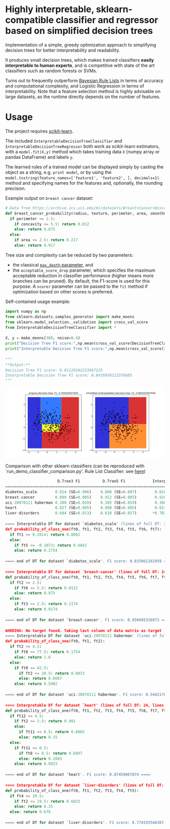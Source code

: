 Highly interpretable, sklearn-compatible classifier and regressor based on simplified decision trees
===============

Implementation of a simple, greedy optimization approach to simplifying decision trees for better interpretability and readability. 

It produces small decision trees, which makes trained classifiers **easily interpretable to human experts**, and is competitive with state of the art classifiers such as random forests or SVMs.

Turns out to frequently outperform [Bayesian Rule Lists](https://github.com/tmadl/sklearn-expertsys) in terms of accuracy and computational complexity, and Logistic Regression in terms of interpretability.
Note that a feature selection method is highly advisable on large datasets, as the runtime directly depends on the number of features. 

Usage
===============

The project requires [scikit-learn](http://scikit-learn.org/stable/install.html).

The included `InterpretableDecisionTreeClassifier` and `InterpretableDecisionTreeRegressor` both work as scikit-learn estimators, with a `model.fit(X,y)` method which takes training data `X` (numpy array or pandas DataFrame) and labels `y`.

The learned rules of a trained model can be displayed simply by casting the object as a string, e.g. `print model`, or by using the `model.tostring(feature_names=['feature1', 'feature2', ], decimals=1)` method and specifying names for the features and, optionally, the rounding precision. 

Example output on `breast cancer` dataset:

```python
# Data from https://archive.ics.uci.edu/ml/datasets/Breast+Cancer+Wisconsin+(Diagnostic)
def breast_cancer_probability(radius, texture, perimeter, area, smoothness, compactness, concavity, concave_points, symmetry, fractal_dimension):
  if perimeter <= 2.5:
    if concavity <= 5.5: return 0.012
    else: return 0.875
  else:
    if area <= 2.5: return 0.217
    else: return 0.917
```

Tree size and complexity can be reduced by two parameters: 
* the classical [`max_depth` parameter](http://scikit-learn.org/stable/modules/generated/sklearn.tree.DecisionTreeClassifier.html#sklearn.tree.DecisionTreeClassifier), and
* the `acceptable_score_drop` parameter, which specifies the maximum acceptable reduction in classifier performance (higher means more branches can be pruned). By default, the F1-score is used for this purpose. A `scorer` parameter can be passed to the `fit` method if optimization based on other scores is preferred. 

Self-contained usage example:

```python
import numpy as np
from sklearn.datasets.samples_generator import make_moons
from sklearn.model_selection._validation import cross_val_score
from InterpretableDecisionTreeClassifier import *

X, y = make_moons(300, noise=0.4)
print("Decision Tree F1 score:",np.mean(cross_val_score(DecisionTreeClassifier(), X, y, scoring="f1")))
print("Interpretable Decision Tree F1 score:",np.mean(cross_val_score(IDecisionTreeClassifier(), X, y, scoring="f1")))

"""
**Output:**
Decision Tree F1 score: 0.81119342213567125
Interpretable Decision Tree F1 score: 0.8416950113378685
"""
```

![Simplified decision tree on moons dataset](example_dt.png)

Comparison with other sklearn classifiers (can be reproduced with `run_demo_classifier_comparison.py'. Rule List Classifier: see [here](https://github.com/tmadl/sklearn-expertsys))

```python
                       D.Tree3 F1          D.Tree5 F1            Interpr.D.Tree3 F1      Interpr.D.Tree5 F1     RuleListClassifier F1   Random Forest F1      
==========================================================================================================================================================
diabetes_scale        0.814 (SE=0.006)    0.808 (SE=0.007)        0.826 (SE=0.005)       *0.833 (SE=0.005)      0.765 (SE=0.007)        0.793 (SE=0.006)
breast-cancer         0.899 (SE=0.005)    0.912 (SE=0.005)        0.920 (SE=0.004)        0.917 (SE=0.004)      0.938 (SE=0.004)       *0.946 (SE=0.004)
uci-20070111 haberman 0.380 (SE=0.020)    0.305 (SE=0.019)        0.380 (SE=0.020)       *0.404 (SE=0.015)      0.321 (SE=0.019)        0.268 (SE=0.017)
heart                 0.827 (SE=0.005)    0.800 (SE=0.005)        0.824 (SE=0.005)       *0.828 (SE=0.006)      0.792 (SE=0.006)        0.808 (SE=0.008)
liver-disorders       0.684 (SE=0.013)    0.610 (SE=0.017)       *0.702 (SE=0.014)        0.670 (SE=0.016)      0.663 (SE=0.019)        0.635 (SE=0.016)

==== Interpretable DT for dataset `diabetes_scale' (lines of full DT: 24, lines of interpretable DT: 6, simplification factor: 0.25) ====
def probability_of_class_one(ft0, ft1, ft2, ft3, ft4, ft5, ft6, ft7):
  if ft1 <= 0.2814: return 0.8062
  else:
    if ft5 <= -0.1073: return 0.6842
    else: return 0.2754

==== end of DT for dataset `diabetes_scale'. F1 score: 0.835061262959 ====

==== Interpretable DT for dataset `breast-cancer' (lines of full DT: 24, lines of interpretable DT: 8, simplification factor: 0.333333333333) ====
def probability_of_class_one(ft0, ft1, ft2, ft3, ft4, ft5, ft6, ft7, ft8, ft9):
  if ft2 <= 2.5:
    if ft6 <= 5.5: return 0.0122
    else: return 0.875
  else:
    if ft3 <= 2.5: return 0.2174
    else: return 0.9174

==== end of DT for dataset `breast-cancer'. F1 score: 0.936605316973 ====

WARNING: No target found. Taking last column of data matrix as target
==== Interpretable DT for dataset `uci-20070111 haberman' (lines of full DT: 21, lines of interpretable DT: 10, simplification factor: 0.47619047619) ====
def probability_of_class_one(ft0, ft1, ft2):
  if ft2 <= 4.5:
    if ft0 <= 77.5: return 0.1754
    else: return 1.0
  else:
    if ft0 <= 42.5:
      if ft2 <= 20.5: return 0.0833
      else: return 0.6667
    else: return 0.5902

==== end of DT for dataset `uci-20070111 haberman'. F1 score: 0.544217687075 ====

==== Interpretable DT for dataset `heart' (lines of full DT: 24, lines of interpretable DT: 12, simplification factor: 0.5) ====
def probability_of_class_one(ft0, ft1, ft2, ft3, ft4, ft5, ft6, ft7, ft8, ft9, ft10, ft11, ft12):
  if ft12 <= 4.5:
    if ft2 <= 3.5: return 0.901
    else:
      if ft11 <= 0.5: return 0.8065
      else: return 0.15
  else:
    if ft11 <= 0.5:
      if ft8 <= 0.5: return 0.6897
      else: return 0.2083
    else: return 0.0923

==== end of DT for dataset `heart'. F1 score: 0.87459807074 ====

==== Interpretable DT for dataset `liver-disorders' (lines of full DT: 24, lines of interpretable DT: 6, simplification factor: 0.25) ====
def probability_of_class_one(ft0, ft1, ft2, ft3, ft4, ft5):
  if ft4 <= 20.5:
    if ft2 <= 19.5: return 0.6833
    else: return 0.25
  else: return 0.678

==== end of DT for dataset `liver-disorders'. F1 score: 0.774193548387 ====
```